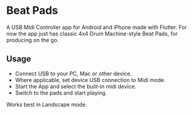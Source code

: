 # Beat Pads

A USB Midi Controller app for Android and iPhone made with Flutter. For now the app just has classic 4x4 Drum Machine-style Beat Pads, for producing on the go.

## Usage

- Connect USB to your PC, Mac or other device.
- Where applicable, set device USB connection to Midi mode.
- Start the App and select the built-in midi device.
- Switch to the pads and start playing.

Works best in Landscape mode.

